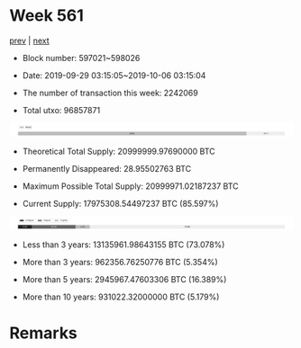 # Week 561

[prev](week0560.md) | [next](week0562.md)

- Block number: 597021~598026

- Date: 2019-09-29 03:15:05~2019-10-06 03:15:04

- The number of transaction this week: 2242069

- Total utxo: 96857871

![](../images/mined_week0561.png)

- Theoretical Total Supply: 20999999.97690000 BTC

- Permanently Disappeared: 28.95502763 BTC

- Maximum Possible Total Supply: 20999971.02187237 BTC

- Current Supply: 17975308.54497237 BTC (85.597%)

![](../images/year_week0561.png)


- Less than 3 years: 13135961.98643155 BTC (73.078%)

- More than 3 years: 962356.76250776 BTC (5.354%)

- More than 5 years: 2945967.47603306 BTC (16.389%)

- More than 10 years: 931022.32000000 BTC (5.179%)

# Remarks


